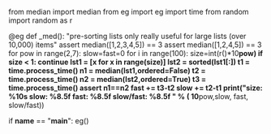 from median import median
from eg import eg
import time
from random import random as r

@eg
def _med():
  "pre-sorting lists only really useful for large lists (over 10,000) items"
  assert median([1,2,3,4,5]) == 3
  assert median([1,2,4,5]) == 3
  for pow in range(2,7):
    slow=fast=0
    for i in range(100):
      size=int(r()*10**pow)
      if size < 1: continue
      lst1 = [x for x in range(size)]
      lst2 = sorted(lst1[:])
      t1 = time.process_time()
      n1 = median(lst1,ordered=False)
      t2 = time.process_time()
      n2 = median(lst2,ordered=True)
      t3 = time.process_time()
      assert n1==n2
      fast += t3-t2
      slow += t2-t1
    print("size: %10s slow: %8.5f fast: %8.5f slow/fast: %8.5f " % (
          10**pow,slow, fast, slow/fast))

if __name__ == "__main__": eg()
```

